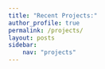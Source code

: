 ```yaml
---
title: "Recent Projects:"
author_profile: true
permalink: /projects/
layout: posts
sidebar:
    nav: "projects"
---
```


